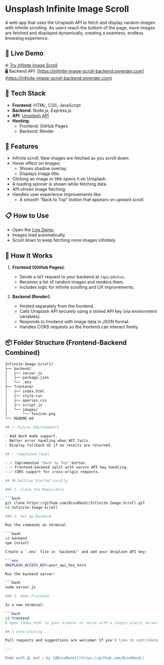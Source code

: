 # Unsplash Infinite Image Scroll

A web app that uses the Unsplash API to fetch and display random images with infinite scrolling. As users reach the bottom of the page, more images are fetched and displayed dynamically, creating a seamless, endless browsing experience.

## 🔗 Live Demo

🌐 [Try Infinite Image Scroll](https://bisumandi.github.io/Infinite-Image-Scroll/)  
🖥️ Backend API: [https://infinite-image-scroll-backend.onrender.com](https://infinite-image-scroll-backend.onrender.com)

## 🚀 Tech Stack

- **Frontend**: HTML, CSS, JavaScript
- **Backend**: Node.js, Express.js
- **API**: [Unsplash API](https://api.unsplash.com)
- **Hosting**:
  - Frontend: GitHub Pages
  - Backend: Render

## 🎯 Features

- Infinite scroll: New images are fetched as you scroll down.
- Hover effect on images:
  - Shows shadow overlay.
  - Displays image title.
- Clicking an image or title opens it on Unsplash.
- A loading spinner is shown while fetching data.
- API-driven image fetching.
- Handles user experience improvements like:
  - A smooth "Back to Top" button that appears on upward scroll.

## 📋 How to Use

- Open the [Live Demo](https://bisumandi.github.io/Infinite-Image-Scroll/).
- Images load automatically.
- Scroll down to keep fetching more images infinitely.

## 🧠 How It Works

1. **Frontend (GitHub Pages)**:
   - Sends a `GET` request to your backend at `/api/photos`.
   - Receives a list of random images and renders them.
   - Includes logic for infinite scrolling and UX improvements.

2. **Backend (Render)**:
   - Hosted separately from the frontend.
   - Calls Unsplash API securely using a stored API key (via environment variables).
   - Responds to frontend with image data in JSON format.
   - Handles CORS requests so the frontend can interact freely.

## 📦 Folder Structure (Frontend-Backend Combined)

```bash
Infinite-Image-Scroll/
├── backend/
│   ├── server.js
│   ├── package.json
│   └── .env
├── frontend/
│   ├── index.html
│   ├── style.css
│   ├── queries.css
│   ├── script.js
│   └── images/
│       └── favicon.png
└── README.md

## 📈 Future Improvements

- Add dark mode support.
- Better error handling when API fails.
- Display fallback UI if no results are returned.

## ✅ Completed Tasks

- ✅ Implemented "Back to Top" button.
- ✅ Frontend-backend split with secure API key handling.
- ✅ CORS support for cross-origin requests.

## 🛠️ Getting Started Locally

### 1. Clone the Repository

```bash
git clone https://github.com/BisuMandi/Infinite-Image-Scroll.git
cd Infinite-Image-Scroll

### 2. Set Up Backend

Run the commands on terminal

```bash
cd backend
npm install

Create a `.env` file in `backend/` and add your Unsplash API key:

```env
UNSPLASH_ACCESS_KEY=your_api_key_here

Run the backend server:

```bash
node server.js

### 3. Open Frontend

In a new terminal:

```bash
cd frontend
# Open index.html in your browser or serve with a simple static server

## 🤝 Contributing

Pull requests and suggestions are welcome! If you'd like to contribute, feel free to fork the repo and open a PR.

---

Made with 💻 and ☕ by [@BisuMandi](https://github.com/BisuMandi)


